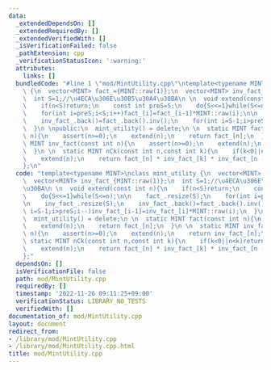 ```yaml
---
data:
  _extendedDependsOn: []
  _extendedRequiredBy: []
  _extendedVerifiedWith: []
  _isVerificationFailed: false
  _pathExtension: cpp
  _verificationStatusIcon: ':warning:'
  attributes:
    links: []
  bundledCode: "#line 1 \"mod/MintUtility.cpp\"\ntemplate<typename MINT>\nclass mint_utility\
    \ {\n  vector<MINT> fact_={MINT::raw(1)};\n  vector<MINT> inv_fact_{MINT::raw(1)};\n\
    \  int S=1;//\u4ECA\u306E\u30B5\u30A4\u30BA\n \n  void extend(const int n){\n\
    \    if(n<S)return;\n    const int preS=S;\n    do{S<<=1}while(S<=n);\n\n    fact_.resize(S);\n\
    \    for(int i=preS;i<S;i++)fact_[i]=fact_[i-1]*MINT::raw(i);\n\n    inv_fact_.resize(S);\n\
    \    inv_fact_.back()=fact_.back().inv();\n    for(int i=S-1;i>preS;i--)inv_fact_[i-1]=inv_fact_[i]*MINT::raw(i);\n\
    \  }\n \npublic:\n  mint_utility() = delete;\n \n  static MINT fact(const int\
    \ n){\n    assert(n>=0);\n    extend(n);\n    return fact_[n];\n  }\n \n  static\
    \ MINT inv_fact(const int n){\n    assert(n>=0);\n    extend(n);\n    return inv_fact_[n];\n\
    \  }\n \n  static MINT nCk(const int n,const int k){\n    if(k<0||n<k)return MINT::raw(0);\n\
    \    extend(n);\n    return fact_[n] * inv_fact_[k] * inv_fact_[n - k];\n  }\n\
    };\n"
  code: "template<typename MINT>\nclass mint_utility {\n  vector<MINT> fact_={MINT::raw(1)};\n\
    \  vector<MINT> inv_fact_{MINT::raw(1)};\n  int S=1;//\u4ECA\u306E\u30B5\u30A4\
    \u30BA\n \n  void extend(const int n){\n    if(n<S)return;\n    const int preS=S;\n\
    \    do{S<<=1}while(S<=n);\n\n    fact_.resize(S);\n    for(int i=preS;i<S;i++)fact_[i]=fact_[i-1]*MINT::raw(i);\n\
    \n    inv_fact_.resize(S);\n    inv_fact_.back()=fact_.back().inv();\n    for(int\
    \ i=S-1;i>preS;i--)inv_fact_[i-1]=inv_fact_[i]*MINT::raw(i);\n  }\n \npublic:\n\
    \  mint_utility() = delete;\n \n  static MINT fact(const int n){\n    assert(n>=0);\n\
    \    extend(n);\n    return fact_[n];\n  }\n \n  static MINT inv_fact(const int\
    \ n){\n    assert(n>=0);\n    extend(n);\n    return inv_fact_[n];\n  }\n \n \
    \ static MINT nCk(const int n,const int k){\n    if(k<0||n<k)return MINT::raw(0);\n\
    \    extend(n);\n    return fact_[n] * inv_fact_[k] * inv_fact_[n - k];\n  }\n\
    };"
  dependsOn: []
  isVerificationFile: false
  path: mod/MintUtility.cpp
  requiredBy: []
  timestamp: '2022-11-26 09:11:25+09:00'
  verificationStatus: LIBRARY_NO_TESTS
  verifiedWith: []
documentation_of: mod/MintUtility.cpp
layout: document
redirect_from:
- /library/mod/MintUtility.cpp
- /library/mod/MintUtility.cpp.html
title: mod/MintUtility.cpp
---
```

